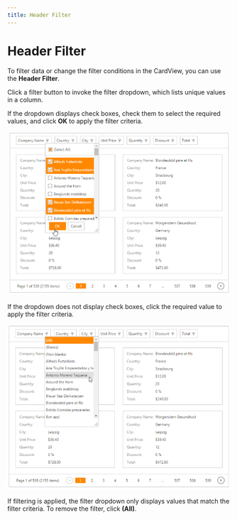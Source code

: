 ```yaml
---
title: Header Filter
---
```

# Header Filter
To filter data or change the filter conditions in the CardView, you can use the **Header Filter**.

Click a filter button to invoke the filter dropdown, which lists unique values in a column.

If the dropdown displays check boxes, check them to select the required values, and click **OK** to apply the filter criteria.

![EUD_CardView_HeaderFilterCheckboxes](../../../images/img121536.png)

If the dropdown does not display check boxes, click the required value to apply the filter criteria.

![EUD_CardView_HeaderFilterList](../../../images/img121535.png)

If filtering is applied, the filter dropdown only displays values that match the filter criteria. To remove the filter, click **(All)**.